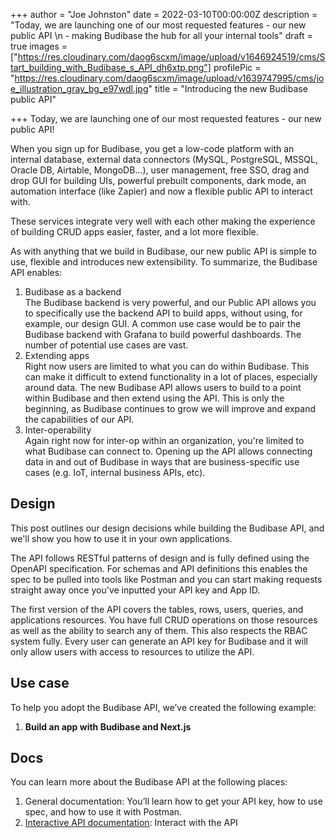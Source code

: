 +++
author = "Joe Johnston"
date = 2022-03-10T00:00:00Z
description = "Today, we are launching one of our most requested features - our new public API \n - making Budibase the hub for all your internal tools"
draft = true
images = ["https://res.cloudinary.com/daog6scxm/image/upload/v1646924519/cms/Start_building_with_Budibase_s_API_dh6xtp.png"]
profilePic = "https://res.cloudinary.com/daog6scxm/image/upload/v1639747995/cms/joe_illustration_gray_bg_e97wdl.jpg"
title = "Introducing the new Budibase public API"

+++
Today, we are launching one of our most requested features - our new public API!

When you sign up for Budibase, you get a low-code platform with an internal database, external data connectors (MySQL, PostgreSQL, MSSQL, Oracle DB, Airtable, MongoDB…), user management, free SSO, drag and drop GUI for building UIs, powerful prebuilt components, dark mode, an automation interface (like Zapier) and now a flexible public API to interact with.

These services integrate very well with each other making the experience of building CRUD apps easier, faster, and a lot more flexible.

As with anything that we build in Budibase, our new public API is simple to use, flexible and introduces new extensibility. To summarize, the Budibase API enables:

1. Budibase as a backend  
   The Budibase backend is very powerful, and our Public API allows you to specifically use the backend API to build apps, without using, for example, our design GUI. A common use case would be to pair the Budibase backend with Grafana to build powerful dashboards. The number of potential use cases are vast.
2. Extending apps  
   Right now users are limited to what you can do within Budibase. This can make it difficult to extend functionality in a lot of places, especially around data. The new Budibase API allows users to build to a point within Budibase and then extend using the API. This is only the beginning, as Budibase continues to grow we will improve and expand the capabilities of our API.
3. Inter-operability  
   Again right now for inter-op within an organization, you're limited to what Budibase can connect to. Opening up the API allows connecting data in and out of Budibase in ways that are business-specific use cases (e.g. IoT, internal business APIs, etc).

## Design

This post outlines our design decisions while building the Budibase API, and we'll show you how to use it in your own applications.

The API follows RESTful patterns of design and is fully defined using the OpenAPI specification. For schemas and API definitions this enables the spec to be pulled into tools like Postman and you can start making requests straight away once you've inputted your API key and App ID.

The first version of the API covers the tables, rows, users, queries, and applications resources. You have full CRUD operations on those resources as well as the ability to search any of them. This also respects the RBAC system fully. Every user can generate an API key for Budibase and it will only allow users with access to resources to utilize the API.

## **Use case**

To help you adopt the Budibase API, we’ve created the following example:

1. **Build an app with Budibase and Next.js**

## **Docs**

You can learn more about the Budibase API at the following places:

1. General documentation: You’ll learn how to get your API key, how to use spec, and how to use it with Postman.
2. [Interactive API documentation](https://docs.budibase.com/reference/post_applications): Interact with the API